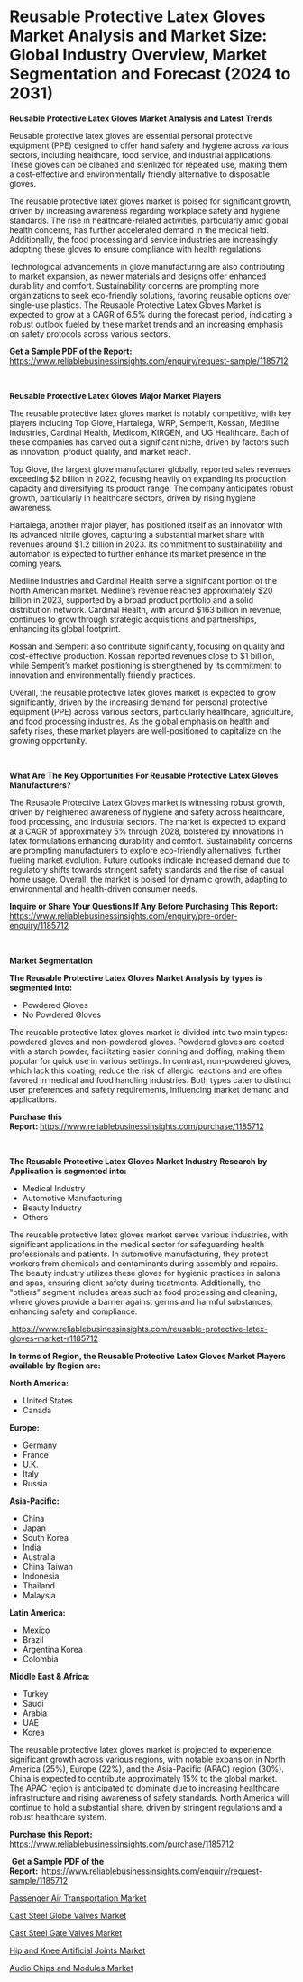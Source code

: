 <p><h1>Reusable Protective Latex Gloves Market Analysis and Market Size: Global Industry Overview, Market Segmentation and Forecast (2024 to 2031)</h1></p><p><strong>Reusable Protective Latex Gloves Market Analysis and Latest Trends</strong></p>
<p><p>Reusable protective latex gloves are essential personal protective equipment (PPE) designed to offer hand safety and hygiene across various sectors, including healthcare, food service, and industrial applications. These gloves can be cleaned and sterilized for repeated use, making them a cost-effective and environmentally friendly alternative to disposable gloves. </p><p>The reusable protective latex gloves market is poised for significant growth, driven by increasing awareness regarding workplace safety and hygiene standards. The rise in healthcare-related activities, particularly amid global health concerns, has further accelerated demand in the medical field. Additionally, the food processing and service industries are increasingly adopting these gloves to ensure compliance with health regulations. </p><p>Technological advancements in glove manufacturing are also contributing to market expansion, as newer materials and designs offer enhanced durability and comfort. Sustainability concerns are prompting more organizations to seek eco-friendly solutions, favoring reusable options over single-use plastics. The Reusable Protective Latex Gloves Market is expected to grow at a CAGR of 6.5% during the forecast period, indicating a robust outlook fueled by these market trends and an increasing emphasis on safety protocols across various sectors.</p></p>
<p><strong>Get a Sample PDF of the Report:&nbsp;</strong> <a href="https://www.reliablebusinessinsights.com/enquiry/request-sample/1185712?utm_campaign=75&utm_medium=2&utm_source=Github&utm_content=ia&utm_term=22102024&utm_id=reusable-protective-latex-gloves">https://www.reliablebusinessinsights.com/enquiry/request-sample/1185712</a></p>
<p>&nbsp;</p>
<p><strong>Reusable Protective Latex Gloves Major Market Players</strong></p>
<p><p>The reusable protective latex gloves market is notably competitive, with key players including Top Glove, Hartalega, WRP, Semperit, Kossan, Medline Industries, Cardinal Health, Medicom, KIRGEN, and UG Healthcare. Each of these companies has carved out a significant niche, driven by factors such as innovation, product quality, and market reach.</p><p>Top Glove, the largest glove manufacturer globally, reported sales revenues exceeding $2 billion in 2022, focusing heavily on expanding its production capacity and diversifying its product range. The company anticipates robust growth, particularly in healthcare sectors, driven by rising hygiene awareness.</p><p>Hartalega, another major player, has positioned itself as an innovator with its advanced nitrile gloves, capturing a substantial market share with revenues around $1.2 billion in 2023. Its commitment to sustainability and automation is expected to further enhance its market presence in the coming years.</p><p>Medline Industries and Cardinal Health serve a significant portion of the North American market. Medline’s revenue reached approximately $20 billion in 2023, supported by a broad product portfolio and a solid distribution network. Cardinal Health, with around $163 billion in revenue, continues to grow through strategic acquisitions and partnerships, enhancing its global footprint.</p><p>Kossan and Semperit also contribute significantly, focusing on quality and cost-effective production. Kossan reported revenues close to $1 billion, while Semperit’s market positioning is strengthened by its commitment to innovation and environmentally friendly practices. </p><p>Overall, the reusable protective latex gloves market is expected to grow significantly, driven by the increasing demand for personal protective equipment (PPE) across various sectors, particularly healthcare, agriculture, and food processing industries. As the global emphasis on health and safety rises, these market players are well-positioned to capitalize on the growing opportunity.</p></p>
<p>&nbsp;</p>
<p><strong>What Are The Key Opportunities For Reusable Protective Latex Gloves Manufacturers?</strong></p>
<p><p>The Reusable Protective Latex Gloves market is witnessing robust growth, driven by heightened awareness of hygiene and safety across healthcare, food processing, and industrial sectors. The market is expected to expand at a CAGR of approximately 5% through 2028, bolstered by innovations in latex formulations enhancing durability and comfort. Sustainability concerns are prompting manufacturers to explore eco-friendly alternatives, further fueling market evolution. Future outlooks indicate increased demand due to regulatory shifts towards stringent safety standards and the rise of casual home usage. Overall, the market is poised for dynamic growth, adapting to environmental and health-driven consumer needs.</p></p>
<p><strong>Inquire or Share Your Questions If Any Before Purchasing This Report:</strong> <a href="https://www.reliablebusinessinsights.com/enquiry/pre-order-enquiry/1185712?utm_campaign=75&utm_medium=2&utm_source=Github&utm_content=ia&utm_term=22102024&utm_id=reusable-protective-latex-gloves">https://www.reliablebusinessinsights.com/enquiry/pre-order-enquiry/1185712</a></p>
<p>&nbsp;</p>
<p><strong>Market Segmentation</strong></p>
<p><strong>The Reusable Protective Latex Gloves Market Analysis by types is segmented into:</strong></p>
<p><ul><li>Powdered Gloves</li><li>No Powdered Gloves</li></ul></p>
<p><p>The reusable protective latex gloves market is divided into two main types: powdered gloves and non-powdered gloves. Powdered gloves are coated with a starch powder, facilitating easier donning and doffing, making them popular for quick use in various settings. In contrast, non-powdered gloves, which lack this coating, reduce the risk of allergic reactions and are often favored in medical and food handling industries. Both types cater to distinct user preferences and safety requirements, influencing market demand and applications.</p></p>
<p><strong>Purchase this Report:&nbsp;</strong><a href="https://www.reliablebusinessinsights.com/purchase/1185712?utm_campaign=75&utm_medium=2&utm_source=Github&utm_content=ia&utm_term=22102024&utm_id=reusable-protective-latex-gloves">https://www.reliablebusinessinsights.com/purchase/1185712</a></p>
<p>&nbsp;</p>
<p><strong>The Reusable Protective Latex Gloves Market Industry Research by Application is segmented into:</strong></p>
<p><ul><li>Medical Industry</li><li>Automotive Manufacturing</li><li>Beauty Industry</li><li>Others</li></ul></p>
<p><p>The reusable protective latex gloves market serves various industries, with significant applications in the medical sector for safeguarding health professionals and patients. In automotive manufacturing, they protect workers from chemicals and contaminants during assembly and repairs. The beauty industry utilizes these gloves for hygienic practices in salons and spas, ensuring client safety during treatments. Additionally, the "others" segment includes areas such as food processing and cleaning, where gloves provide a barrier against germs and harmful substances, enhancing safety and compliance.</p></p>
<p><a href="https://www.reliablebusinessinsights.com/reusable-protective-latex-gloves-market-r1185712?utm_campaign=75&utm_medium=2&utm_source=Github&utm_content=ia&utm_term=22102024&utm_id=reusable-protective-latex-gloves">&nbsp;https://www.reliablebusinessinsights.com/reusable-protective-latex-gloves-market-r1185712</a></p>
<p><strong>In terms of Region, the Reusable Protective Latex Gloves Market Players available by Region are:</strong></p>
<p>
    <p> <strong> North America: </strong>
        <ul>
            <li>United States</li>
            <li>Canada</li>
        </ul>
        </p> 
    <p> <strong> Europe: </strong>
        <ul>
            <li>Germany</li>
            <li>France</li>
            <li>U.K.</li>
            <li>Italy</li>
            <li>Russia</li>
        </ul>
        </p> 
    <p> <strong> Asia-Pacific: </strong>
        <ul>
            <li>China</li>
            <li>Japan</li>
            <li>South Korea</li>
            <li>India</li>
            <li>Australia</li>
            <li>China Taiwan</li>
            <li>Indonesia</li>
            <li>Thailand</li>
            <li>Malaysia</li>
        </ul>
        </p> 
    <p> <strong> Latin America: </strong>
        <ul>
            <li>Mexico</li>
            <li>Brazil</li>
            <li>Argentina Korea</li>
            <li>Colombia</li>
        </ul>
        </p> 
    <p> <strong> Middle East & Africa: </strong>
        <ul>
            <li>Turkey</li>
            <li>Saudi</li>
            <li>Arabia</li>
            <li>UAE</li>
            <li>Korea</li>
        </ul>
    </p>
    </p>
<p><p>The reusable protective latex gloves market is projected to experience significant growth across various regions, with notable expansion in North America (25%), Europe (22%), and the Asia-Pacific (APAC) region (30%). China is expected to contribute approximately 15% to the global market. The APAC region is anticipated to dominate due to increasing healthcare infrastructure and rising awareness of safety standards. North America will continue to hold a substantial share, driven by stringent regulations and a robust healthcare system.</p></p>
<p><strong>Purchase this Report: </strong><a href="https://www.reliablebusinessinsights.com/purchase/1185712?utm_campaign=75&utm_medium=2&utm_source=Github&utm_content=ia&utm_term=22102024&utm_id=reusable-protective-latex-gloves">https://www.reliablebusinessinsights.com/purchase/1185712</a></p>
<p>&nbsp;<strong>Get a Sample PDF of the Report:&nbsp;&nbsp;</strong><a href="https://www.reliablebusinessinsights.com/enquiry/request-sample/1185712?utm_campaign=75&utm_medium=2&utm_source=Github&utm_content=ia&utm_term=22102024&utm_id=reusable-protective-latex-gloves">https://www.reliablebusinessinsights.com/enquiry/request-sample/1185712</a></p>
<p><strong></strong></p>
<p><p><a href="https://www.linkedin.com/pulse/passenger-air-transportation-mosaic-piecing-together-global-ospec?utm_campaign=75&utm_medium=2&utm_source=Github&utm_content=ia&utm_term=22102024&utm_id=reusable-protective-latex-gloves">Passenger Air Transportation Market</a></p><p><a href="https://issuu.com/reportprime-2/docs/cast-steel-globe-valves-market-size_922b9c8c509b3c?utm_campaign=75&utm_medium=2&utm_source=Github&utm_content=ia&utm_term=22102024&utm_id=reusable-protective-latex-gloves">Cast Steel Globe Valves Market</a></p><p><a href="https://issuu.com/reportprime-2/docs/cast-steel-gate-valves-market-size-_a8be452c0c51e5?utm_campaign=75&utm_medium=2&utm_source=Github&utm_content=ia&utm_term=22102024&utm_id=reusable-protective-latex-gloves">Cast Steel Gate Valves Market</a></p><p><a href="https://github.com/shivermasallash/Market-Research-Report-List-1/blob/main/hip-and-knee-artificial-joints-market.md?utm_campaign=75&utm_medium=2&utm_source=Github&utm_content=ia&utm_term=22102024&utm_id=reusable-protective-latex-gloves">Hip and Knee Artificial Joints Market</a></p><p><a href="https://github.com/taketakyriffecd/Market-Research-Report-List-1/blob/main/audio-chips-and-modules-market.md?utm_campaign=75&utm_medium=2&utm_source=Github&utm_content=ia&utm_term=22102024&utm_id=reusable-protective-latex-gloves">Audio Chips and Modules Market</a></p></p>